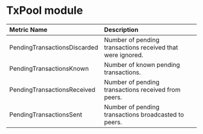 # TxPool module

| Metric Name | Description |
| :--- | :--- |
| PendingTransactionsDiscarded | Number of pending transactions received that were ignored. |
| PendingTransactionsKnown | Number of known pending transactions. |
| PendingTransactionsReceived | Number of pending transactions received from peers. |
| PendingTransactionsSent | Number of pending transactions broadcasted to peers. |

